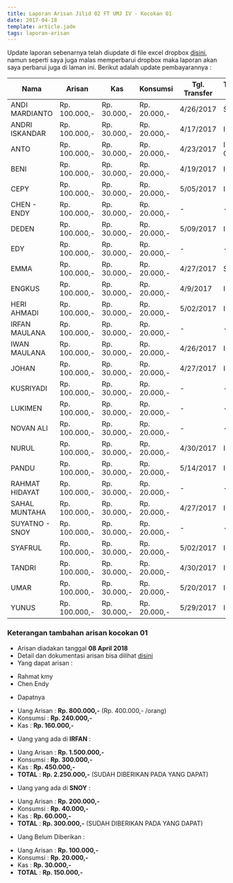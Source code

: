 ```yaml
---
title: Laporan Arisan Jilid 02 FT UMJ IV - Kocokan 01
date: 2017-04-18
template: article.jade
tags: laporan-arisan
---
```


Update laporan sebenarnya telah diupdate di file excel dropbox [disini](https://www.dropbox.com/scl/fi/tdza3m570irnf1tftubd3/Arisan-UMJ-TechInfo4-Jilid-02.xlsx?rlkey=5gmagocjahxkrcajw16ol52gg&st=w8x4gyy9&dl=0), namun seperti saya juga malas memperbarui dropbox maka laporan akan saya perbarui juga di laman ini. Berikut adalah update pembayarannya :



|Nama						| Arisan 		  	| Kas 			| Konsumsi 		| Tgl. Transfer	| Transfered To |
|--------------------------	|-------------------|---------------|---------------|---------------|---------------|
| ANDI MARDIANTO 			|Rp. 100.000,- 		|Rp. 30.000,-	| Rp. 20.000,-	|4/26/2017		| SNOY			|
| ANDRI ISKANDAR 			|Rp. 100.000,- 		|Rp. 30.000,-	| Rp. 20.000,-	|4/17/2017		| IRFAN			|
| ANTO  						  |Rp. 100.000,- 		|Rp. 30.000,-	| Rp. 20.000,-	|4/23/2017		| IRFAN	- OUT		|
| BENI 						    |Rp. 100.000,- 		|Rp. 30.000,-	| Rp. 20.000,-	|4/19/2017		| IRFAN			|
| CEPY 						    |Rp. 100.000,- 		|Rp. 30.000,-	| Rp. 20.000,-	|5/05/2017		| IRFAN			|
| CHEN - ENDY 				|Rp. 100.000,- 		|Rp. 30.000,-	| Rp. 20.000,-	|-				|-				|
| DEDEN 					    |Rp. 100.000,- 		|Rp. 30.000,-	| Rp. 20.000,-	|5/09/2017		| IRFAN			|
| EDY 						    |Rp. 100.000,- 		|Rp. 30.000,-	| Rp. 20.000,-	|-				|-				|
| EMMA 						    |Rp. 100.000,- 		|Rp. 30.000,-	| Rp. 20.000,-	|4/27/2017		| SNOY			|
| ENGKUS 					    |Rp. 100.000,-		|Rp. 30.000,-	| Rp. 20.000,-	|4/9/2017		| IRFAN			|
| HERI AHMADI 				|Rp. 100.000,- 		|Rp. 30.000,-	| Rp. 20.000,-	|5/02/2017		| IRFAN			|
| IRFAN MAULANA 			|Rp. 100.000,- 		|Rp. 30.000,-	| Rp. 20.000,-	|-				|-				|
| IWAN MAULANA 				|Rp. 100.000,- 		|Rp. 30.000,-	| Rp. 20.000,-	|4/26/2017		| IRFAN			|
| JOHAN 					    |Rp. 100.000,- 		|Rp. 30.000,-	| Rp. 20.000,-	|4/27/2017		| IRFAN			|
| KUSRIYADI 				  |Rp. 100.000,- 		|Rp. 30.000,-	| Rp. 20.000,-	|-				|-				|
| LUKIMEN 					  |Rp. 100.000,- 		|Rp. 30.000,-	| Rp. 20.000,-	|-				|-				|
| NOVAN ALI 				  |Rp. 100.000,- 		|Rp. 30.000,-	| Rp. 20.000,-	|-				|-				|
| NURUL				 		    |Rp. 100.000,- 		|Rp. 30.000,-	| Rp. 20.000,-	|4/30/2017		| IRFAN			|
| PANDU 					    |Rp. 100.000,- 		|Rp. 30.000,-	| Rp. 20.000,-	|5/14/2017		| IRFAN			|
| RAHMAT HIDAYAT 			|Rp. 100.000,- 		|Rp. 30.000,-	| Rp. 20.000,-	|-				|-				|
| SAHAL MUNTAHA 			|Rp. 100.000,- 		|Rp. 30.000,-	| Rp. 20.000,-	|4/27/2017		| IRFAN			|
| SUYATNO - SNOY 			|Rp. 100.000,- 		|Rp. 30.000,-	| Rp. 20.000,-	|-				|-				|
| SYAFRUL 					  |Rp. 100.000,- 		|Rp. 30.000,-	| Rp. 20.000,-	|5/02/2017		| IRFAN			|
| TANDRI 					    |Rp. 100.000,- 		|Rp. 30.000,-	| Rp. 20.000,-	|4/30/2017		| IRFAN			|
| UMAR 						    |Rp. 100.000,- 		|Rp. 30.000,-	| Rp. 20.000,-	|5/20/2017		| IRFAN		  |
| YUNUS 					    |Rp. 100.000,- 		|Rp. 30.000,-	| Rp. 20.000,-	|5/29/2017		| IRFAN			|



### Keterangan tambahan arisan kocokan 01
+ Arisan diadakan tanggal **08 April 2018**
+ Detail dan dokumentasi arisan bisa dilihat [disini](https://ft-umj-4.github.io/story/arisan-jilid-2-01-Rumah-Rahmat/)
+ Yang dapat arisan :
 - Rahmat kmy
 - Chen Endy
+ Dapatnya
 - Uang Arisan	 : **Rp. 800.000,-** (Rp. 400.000,- /orang)
 - Konsumsi 	   : **Rp. 240.000,-**
 - Kas 			     : **Rp. 160.000,-**
+ Uang yang ada di **IRFAN** :
 - Uang Arisan	 : **Rp. 1.500.000,-**
 - Konsumsi 	   : **Rp.   300.000,-**
 - Kas 			     : **Rp.   450.000,-**
 - **TOTAL**	   : **Rp. 2.250.000,-** (SUDAH DIBERIKAN PADA YANG DAPAT)
+ Uang yang ada di **SNOY** :
 - Uang Arisan	 : **Rp. 200.000,-**
 - Konsumsi 	   : **Rp.  40.000,-**
 - Kas 			     : **Rp.  60.000,-**
 - **TOTAL**	   : **Rp. 300.000,-** (SUDAH DIBERIKAN PADA YANG DAPAT)
 + Uang Belum Diberikan :
 - Uang Arisan	 : **Rp.   100.000,-**
 - Konsumsi 	   : **Rp.    20.000,-**
 - Kas 			     : **Rp.    30.000,-**
 - **TOTAL**	   : **Rp.   150.000,-**
